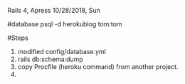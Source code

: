 Rails 4, Apress
10/28/2018, Sun

#database
psql -d herokublog
tom:tom

#Steps
1. modified config/database.yml
2. rails db:schema:dump
3. copy Procfile (heroku command) from another project.
4. 


